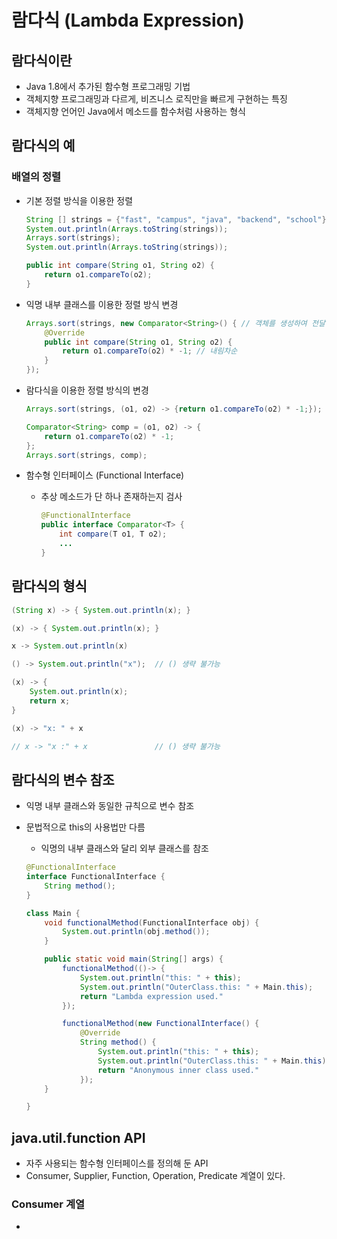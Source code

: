 # 람다식 (Lambda Expression)

## 람다식이란

- Java 1.8에서 추가된 함수형 프로그래밍 기법
- 객체지향 프로그래밍과 다르게, 비즈니스 로직만을 빠르게 구현하는 특징
- 객체지향 언어인 Java에서 메소드를 함수처럼 사용하는 형식

## 람다식의 예

### 배열의 정렬

- 기본 정렬 방식을 이용한 정렬

  ```java
  String [] strings = {"fast", "campus", "java", "backend", "school"};
  System.out.println(Arrays.toString(strings));
  Arrays.sort(strings);
  System.out.println(Arrays.toString(strings));
  ```

  ```java
  public int compare(String o1, String o2) {
      return o1.compareTo(o2);
  }
  ```

- 익명 내부 클래스를 이용한 정렬 방식 변경

  ```java
  Arrays.sort(strings, new Comparator<String>() { // 객체를 생성하여 전달
      @Override
      public int compare(String o1, String o2) {
          return o1.compareTo(o2) * -1; // 내림차순
      }
  });
  ```

- 람다식을 이용한 정렬 방식의 변경

  ```java
  Arrays.sort(strings, (o1, o2) -> {return o1.compareTo(o2) * -1;});
  ```

  ```java
  Comparator<String> comp = (o1, o2) -> {
      return o1.compareTo(o2) * -1;
  };
  Arrays.sort(strings, comp);
  ```

- 함수형 인터페이스 (Functional Interface)
  - 추상 메소드가 단 하나 존재하는지 검사

    ```java
    @FunctionalInterface
    public interface Comparator<T> {
        int compare(T o1, T o2);
        ...
    }
    ```

## 람다식의 형식

  ```java
  (String x) -> { System.out.println(x); }

  (x) -> { System.out.println(x); }

  x -> System.out.println(x)

  () -> System.out.println("x");  // () 생략 불가능

  (x) -> {
      System.out.println(x);
      return x;
  }

  (x) -> "x: " + x

  // x -> "x :" + x               // () 생략 불가능
  ```

## 람다식의 변수 참조

- 익명 내부 클래스와 동일한 규칙으로 변수 참조
- 문법적으로 this의 사용법만 다름
  - 익명의 내부 클래스와 달리 외부 클래스를 참조

  ```java
  @FunctionalInterface
  interface FunctionalInterface {
      String method();
  }

  class Main {
      void functionalMethod(FunctionalInterface obj) {
          System.out.println(obj.method());
      }

      public static void main(String[] args) {
          functionalMethod(()-> {
              System.out.println("this: " + this);
              System.out.println("OuterClass.this: " + Main.this);
              return "Lambda expression used."
          });

          functionalMethod(new FunctionalInterface() {
              @Override
              String method() {
                  System.out.println("this: " + this);
                  System.out.println("OuterClass.this: " + Main.this);
                  return "Anonymous inner class used."
              });
      }

  }
  ```

## java.util.function API

- 자주 사용되는 함수형 인터페이스를 정의해 둔 API
- Consumer, Supplier, Function, Operation, Predicate 계열이 있다.

### Consumer 계열

- 
